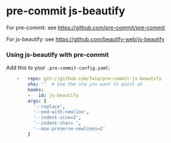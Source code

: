 # pre-commit js-beautify
For pre-commit: see https://github.com/pre-commit/pre-commit

For js-beautify: see https://github.com/beautify-web/js-beautify


### Using js-beautify with pre-commit

Add this to your `.pre-commit-config.yaml`:
```yaml
    -   repo: git://github.com/fwip/pre-commit-js-beautify
        sha: ''  # Use the sha you want to point at
        hooks:
        -   id: js-beautify
        args: [
          '--replace',
          '--end-with-newline',
          '--indent-size=2',
          '--indent-char= ',
          '--max-preserve-newlines=2'
        ]
```
